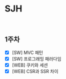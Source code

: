 # SJH

<br/>

## 1주차

- [x] [SW] MVC 패턴
- [x] [SW] 프로그래밍 패러다임
- [x] [WEB] 쿠키와 세션
- [x] [WEB] CSR과 SSR 차이

<br/>

